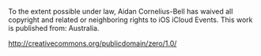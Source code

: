 To the extent possible under law, Aidan Cornelius-Bell has waived all copyright and related or neighboring rights to iOS iCloud Events. This work is published from: Australia.

http://creativecommons.org/publicdomain/zero/1.0/
